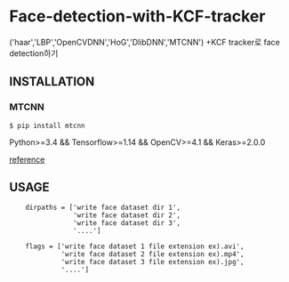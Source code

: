 # Face-detection-with-KCF-tracker
('haar','LBP','OpenCVDNN','HoG','DlibDNN','MTCNN') +KCF tracker로 face detection하기

## INSTALLATION
### MTCNN

    $ pip install mtcnn

Python>=3.4 && Tensorflow>=1.14 && OpenCV>=4.1 && Keras>=2.0.0

[reference](https://github.com/ipazc/mtcnn#mtcnn)

## USAGE

        dirpaths = ['write face dataset dir 1',
                    'write face dataset dir 2',
                    'write face dataset dir 3',
                    '....']

        flags = ['write face dataset 1 file extension ex).avi',
                 'write face dataset 2 file extension ex).mp4',
                 'write face dataset 3 file extension ex).jpg',
                 '....']
